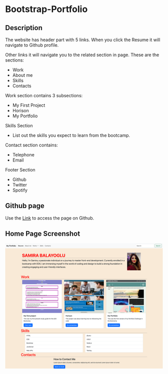 # Bootstrap-Portfolio

## Description

The website has header part with 5 links. When you click the Resume it will navigate to Github profile.

Other links it will navigate you to the related section in page. These are the sections: 
- Work
- About me
- Skills
- Contacts

Work section contains 3 subsections:
- My First Project
- Horison
- My Portfolio

Skills Section
- List out the skills you expect to learn from the bootcamp.

Contact section contains:
- Telephone
- Email

Footer Section
- Github
- Twitter
- Spotify

## Github page
Use the [Link](https://github.com/SamiraBalayoglu/Bootstrap-Portfolio) to access the page on Github.

## Home Page Screenshot

![Home Page View](screenshots/home.png)